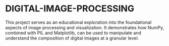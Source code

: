 # DIGITAL-IMAGE-PROCESSING
This project serves as an educational exploration into the foundational aspects of image processing and visualization. It demonstrates how NumPy, combined with PIL and Matplotlib, can be used to manipulate and understand the composition of digital images at a granular level. 
